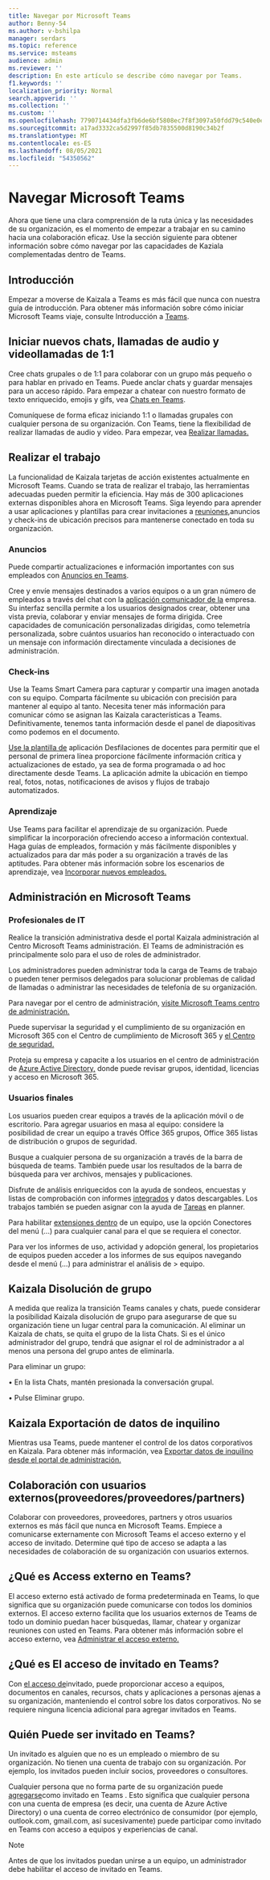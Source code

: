 ```yaml
---
title: Navegar por Microsoft Teams
author: Benny-54
ms.author: v-bshilpa
manager: serdars
ms.topic: reference
ms.service: msteams
audience: admin
ms.reviewer: ''
description: En este artículo se describe cómo navegar por Teams.
f1.keywords: ''
localization_priority: Normal
search.appverid: ''
ms.collection: ''
ms.custom: ''
ms.openlocfilehash: 7790714434dfa3fb6de6bf5808ec7f8f3097a50fdd79c540e0ef7ee70fc0861b
ms.sourcegitcommit: a17ad3332ca5d2997f85db7835500d8190c34b2f
ms.translationtype: MT
ms.contentlocale: es-ES
ms.lasthandoff: 08/05/2021
ms.locfileid: "54350562"
---
```

# <a name="navigate-microsoft-teams"></a>Navegar Microsoft Teams

Ahora que tiene una clara comprensión de la ruta única y las necesidades de su organización, es el momento de empezar a trabajar en su camino hacia una colaboración eficaz. Use la sección siguiente para obtener información sobre cómo navegar por las capacidades de Kaziala complementadas dentro de Teams.

## <a name="getting-started"></a>Introducción

Empezar a moverse de Kaizala a Teams es más fácil que nunca con nuestra guía de introducción. Para obtener más información sobre cómo iniciar Microsoft Teams viaje, consulte Introducción a [Teams](https://support.microsoft.com/office/start-and-pin-chats-a864b052-5e4b-4ccf-b046-2e26f40e21b5?wt.mc_id=otc_microsoft_teams&ui=en-us&rs=en-us&ad=us).

## <a name="starting-new-chats-11-audio-and-video-calls"></a>Iniciar nuevos chats, llamadas de audio y videollamadas de 1:1

Cree chats grupales o de 1:1 para colaborar con un grupo más pequeño o para hablar en privado en Teams. Puede anclar chats y guardar mensajes para un acceso rápido. Para empezar a chatear con nuestro formato de texto enriquecido, emojis y gifs, vea [Chats en Teams](https://support.microsoft.com/office/start-and-pin-chats-a864b052-5e4b-4ccf-b046-2e26f40e21b5?wt.mc_id=otc_microsoft_teams&ui=en-us&rs=en-us&ad=us).

Comuníquese de forma eficaz iniciando 1:1 o llamadas grupales con cualquier persona de su organización. Con Teams, tiene la flexibilidad de realizar llamadas de audio y vídeo.  Para empezar, vea [Realizar llamadas.](https://www.microsoft.com/videoplayer/embed/RE4rxv0?pid=ocpVideo0-innerdiv-oneplayer&postJsllMsg=true&maskLevel=20&market=en-us)

## <a name="getting-work-done"></a>Realizar el trabajo

La funcionalidad de Kaizala tarjetas de acción existentes actualmente en Microsoft Teams. Cuando se trata de realizar el trabajo, las herramientas adecuadas pueden permitir la eficiencia. Hay más de 300 aplicaciones externas disponibles ahora en Microsoft Teams. Siga leyendo para aprender a usar aplicaciones y plantillas para crear invitaciones a [reuniones,](https://support.microsoft.com/office/meetings-in-teams-e0b0ae21-53ee-4462-a50d-ca9b9e217b67)anuncios y check-ins de ubicación precisos para mantenerse conectado en toda su organización.

### <a name="announcements"></a>Anuncios

Puede compartir actualizaciones e información importantes con sus empleados con [Anuncios en Teams](https://support.microsoft.com/office/send-an-announcement-to-a-channel-8f244ea6-235a-4dcc-9143-9c5b801b4992).

Cree y envíe mensajes destinados a varios equipos o a un gran número de empleados a través del chat con la [aplicación comunicador de la](https://docs.microsoft.com/microsoftteams/platform/samples/app-templates#company-communicator) empresa. Su interfaz sencilla permite a los usuarios designados crear, obtener una vista previa, colaborar y enviar mensajes de forma dirigida. Cree capacidades de comunicación personalizadas dirigidas, como telemetría personalizada, sobre cuántos usuarios han reconocido o interactuado con un mensaje con información directamente vinculada a decisiones de administración.

### <a name="check-ins"></a>Check-ins

Use la Teams Smart Camera para capturar y compartir una imagen anotada con su equipo. Comparta fácilmente su ubicación con precisión para mantener al equipo al tanto. Necesita tener más información para comunicar cómo se asignan las Kaizala características a Teams. Definitivamente, tenemos tanta información desde el panel de diapositivas como podemos en el documento.

[Use la plantilla de](/microsoftteams/platform/samples/app-templates#staff-check-ins) aplicación Desfilaciones de docentes para permitir que el personal de primera línea proporcione fácilmente información crítica y actualizaciones de estado, ya sea de forma programada o ad hoc directamente desde Teams. La aplicación admite la ubicación en tiempo real, fotos, notas, notificaciones de avisos y flujos de trabajo automatizados.

### <a name="training"></a>Aprendizaje

Use Teams para facilitar el aprendizaje de su organización. Puede simplificar la incorporación ofreciendo acceso a información contextual. Haga guías de empleados, formación y más fácilmente disponibles y actualizados para dar más poder a su organización a través de las aptitudes. Para obtener más información sobre los escenarios de aprendizaje, vea [Incorporar nuevos empleados.](https://support.microsoft.com/office/effectively-onboard-new-employees-691faccd-1d1a-4f47-99ac-b6c82973f5ee)

## <a name="management-in-microsoft-teams"></a>Administración en Microsoft Teams

### <a name="it-professionals"></a>Profesionales de IT

Realice la transición administrativa desde el portal Kaizala administración al Centro Microsoft Teams administración. El Teams de administración es principalmente solo para el uso de roles de administrador.

Los administradores pueden administrar toda la carga de Teams de trabajo o pueden tener permisos delegados para solucionar problemas de calidad de llamadas o administrar las necesidades de telefonía de su organización.

Para navegar por el centro de administración, [visite Microsoft Teams centro de administración.](https://admin.teams.microsoft.com/)

Puede supervisar la seguridad y el cumplimiento de su organización en [](/microsoft-365/compliance/microsoft-365-compliance-center) Microsoft 365 con el Centro de cumplimiento de Microsoft 365 y [el Centro de seguridad.](/microsoft-365/security/defender/overview-security-center)

Proteja su empresa y capacite a los usuarios en el centro de administración de [Azure Active Directory,](https://aad.portal.azure.com/#@microsoft.onmicrosoft.com/dashboard/private/c7736064-7b28-4f3d-b366-2740a8d48020) donde puede revisar grupos, identidad, licencias y acceso en Microsoft 365.

### <a name="end-users"></a>Usuarios finales

Los usuarios pueden crear equipos a través de la aplicación móvil o de escritorio. Para agregar usuarios en masa al equipo: considere la posibilidad de crear un equipo a través Office 365 grupos, Office 365 listas de distribución o grupos de seguridad.

Busque a cualquier persona de su organización a través de la barra de búsqueda de teams. También puede usar los resultados de la barra de búsqueda para ver archivos, mensajes y publicaciones.

Disfrute de análisis enriquecidos con [](https://www.office.com/launch/forms?auth=2)la ayuda de sondeos, encuestas y listas de comprobación con informes [integrados](https://support.microsoft.com/office/get-started-with-lists-in-teams-c971e46b-b36c-491b-9c35-efeddd0297db) y datos descargables. Los trabajos también se pueden asignar con la ayuda de [Tareas](https://support.microsoft.com/office/manage-tasks-in-planner-ee61ecb0-a0bb-4c39-8682-f47fe7674f05) en planner.

Para habilitar [extensiones dentro](/microsoftteams/platform/messaging-extensions/what-are-messaging-extensions) de un equipo, use la opción Conectores del menú (...) para cualquier canal para el que se requiera el conector.

Para ver los informes de uso, actividad y adopción general, los propietarios de equipos pueden acceder a los informes de sus equipos navegando desde el menú (...) para administrar el análisis de > equipo.

## <a name="kaizala-group-dissolution"></a>Kaizala Disolución de grupo

A medida que realiza la transición Teams canales y chats, puede considerar la posibilidad Kaizala disolución de grupo para asegurarse de que su organización tiene un lugar central para la comunicación.  Al eliminar un Kaizala de chats, se quita el grupo de la lista Chats. Si es el único administrador del grupo, tendrá que asignar el rol de administrador a al menos una persona del grupo antes de eliminarla.

Para eliminar un grupo:

 • En la lista Chats, mantén presionada la conversación grupal.

 • Pulse Eliminar grupo.

## <a name="kaizala-tenant-data-export"></a>Kaizala Exportación de datos de inquilino

Mientras usa Teams, puede mantener el control de los datos corporativos en Kaizala. Para obtener más información, vea [Exportar datos de inquilino desde el portal de administración.](/office365/kaizala/export-or-delete-your-data)

## <a name="collaborating-with-external-usersvendorssupplierspartners"></a>Colaboración con usuarios externos(proveedores/proveedores/partners)

Colaborar con proveedores, proveedores, partners y otros usuarios externos es más fácil que nunca en Microsoft Teams. Empiece a comunicarse externamente con Microsoft Teams el acceso externo y el acceso de invitado. Determine qué tipo de acceso se adapta a las necesidades de colaboración de su organización con usuarios externos.

## <a name="what-is-external-access-in-teams"></a>¿Qué es Access externo en Teams?

El acceso externo está activado de forma predeterminada en Teams, lo que significa que su organización puede comunicarse con todos los dominios externos. El acceso externo facilita que los usuarios externos de Teams de todo un dominio puedan hacer búsquedas, llamar, chatear y organizar reuniones con usted en Teams. Para obtener más información sobre el acceso externo, vea [Administrar el acceso externo.](/microsoftteams/manage-external-access)

## <a name="what-is-guest-access-in-teams"></a>¿Qué es El acceso de invitado en Teams?

Con [el acceso de](/MicrosoftTeams/guest-access)invitado, puede proporcionar acceso a equipos, documentos en canales, recursos, chats y aplicaciones a personas ajenas a su organización, manteniendo el control sobre los datos corporativos. No se requiere ninguna licencia adicional para agregar invitados en Teams.

## <a name="who-can-be-a-guest-in-teams"></a>Quién Puede ser invitado en Teams?

Un invitado es alguien que no es un empleado o miembro de su organización. No tienen una cuenta de trabajo con su organización. Por ejemplo, los invitados pueden incluir socios, proveedores o consultores.

Cualquier persona que no forma parte de su organización puede [agregarse](/MicrosoftTeams/guest-access#how-a-guest-becomes-a-member-of-a-team)como invitado en Teams . Esto significa que cualquier persona con una cuenta de empresa (es decir, una cuenta de Azure Active Directory) o una cuenta de correo electrónico de consumidor (por ejemplo, outlook.com, gmail.com, así sucesivamente) puede participar como invitado en Teams con acceso a equipos y experiencias de canal.

>[!NOTE]
> Antes de que los invitados puedan unirse a un equipo, un administrador debe habilitar el acceso de invitado en Teams.

